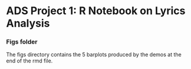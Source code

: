 # ADS Project 1:  R Notebook on Lyrics Analysis

### Figs folder

The figs directory contains the 5 barplots produced by the demos at the end of the rmd file.